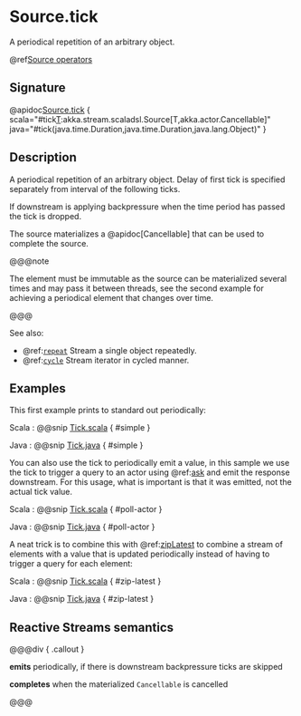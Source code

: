# Source.tick

A periodical repetition of an arbitrary object.

@ref[Source operators](../index.md#source-operators)

## Signature

@apidoc[Source.tick](Source$) { scala="#tick[T](initialDelay:scala.concurrent.duration.FiniteDuration,interval:scala.concurrent.duration.FiniteDuration,tick:T):akka.stream.scaladsl.Source[T,akka.actor.Cancellable]" java="#tick(java.time.Duration,java.time.Duration,java.lang.Object)" }


## Description

A periodical repetition of an arbitrary object. Delay of first tick is specified
separately from interval of the following ticks. 

If downstream is applying backpressure when the time period has passed the tick is dropped.

The source materializes a @apidoc[Cancellable] that can be used to complete the source.

@@@note

The element must be immutable as the source can be materialized several times and may pass it between threads, see the second 
example for achieving a periodical element that changes over time.

@@@

See also:

* @ref:[`repeat`](repeat.md) Stream a single object repeatedly.
* @ref:[`cycle`](cycle.md) Stream iterator in cycled manner.

## Examples

This first example prints to standard out periodically:

Scala
:   @@snip [Tick.scala](/gemini-docs/src/test/scala/docs/stream/operators/source/Tick.scala) { #simple }

Java
:   @@snip [Tick.java](/gemini-docs/src/test/java/jdocs/stream/operators/source/Tick.java) { #simple }

You can also use the tick to periodically emit a value, in this sample we use the tick to trigger a query to an
actor using @ref:[ask](../../../typed/interaction-patterns.md#outside-ask) and emit the response downstream. For this
usage, what is important is that it was emitted, not the actual tick value.

Scala
:   @@snip [Tick.scala](/gemini-docs/src/test/scala/docs/stream/operators/source/Tick.scala) { #poll-actor }

Java
:   @@snip [Tick.java](/gemini-docs/src/test/java/jdocs/stream/operators/source/Tick.java) { #poll-actor }

A neat trick is to combine this with @ref:[zipLatest](../Source-or-Flow/zipLatest.md) to combine a stream of elements
with a value that is updated periodically instead of having to trigger a query for each element:

Scala
:   @@snip [Tick.scala](/gemini-docs/src/test/scala/docs/stream/operators/source/Tick.scala) { #zip-latest }

Java
:   @@snip [Tick.java](/gemini-docs/src/test/java/jdocs/stream/operators/source/Tick.java) { #zip-latest }

## Reactive Streams semantics

@@@div { .callout }

**emits** periodically, if there is downstream backpressure ticks are skipped

**completes** when the materialized `Cancellable` is cancelled

@@@
